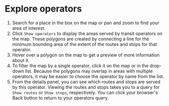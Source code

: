 # Explore operators

1. Search for a place in the box on the map or pan and zoom to find your area of interest.
2. Click `Show operators` to display the areas served by transit operators on the map. These polygons are created by connecting a line for the minimum bounding area of the extent of the routes and stops for that operator.
3. Hover over a polygon on the map to get a preview of more information about it.
4. To filter the map by a single operator, click it on the map or in the drop-down list. Because the polygons may overlap in areas with multiple operators, it may be easier to choose the operator by name from the list.
5. From the details panel, you can see which routes and stops are served by this operator. Viewing the routes and stops takes you to a query for `Show routes` or `Show stops`, respectively. You can click your browser's Back button to return to your operators query. 
